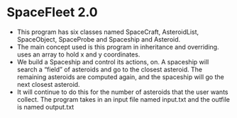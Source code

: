 # SpaceFleet 2.0

- This program has six classes named SpaceCraft, AsteroidList, SpaceObject, SpaceProbe and Spaceship and Asteroid. 
- The main concept used is this program in inheritance and overriding. uses an array to hold x and y coordinates.
- We build a Spaceship and control its actions, on.  A spaceship will search a “field” of asteroids and go to the 
  closest asteroid. The remaining asteroids are computed again, and the spaceship will go the next closest asteroid.  
- It will continue to do this for the number of asteroids that the user wants collect. The program takes in an input
  file named input.txt and the outfile is named output.txt
